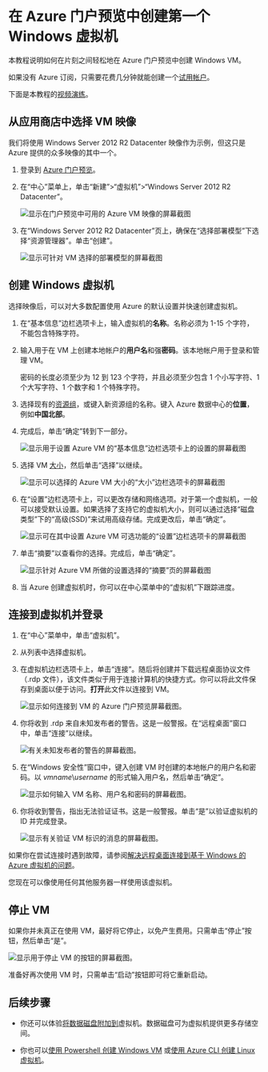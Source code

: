 <!-- Ibiza portal: tested -->

<properties
	pageTitle="创建第一个 Windows VM | Azure"
	description="了解如何使用 Azure 门户预览创建第一个 Windows 虚拟机。"
	keywords="Windows 虚拟机,创建虚拟机,虚拟计算机,设置虚拟机"
	services="virtual-machines-windows"
	documentationCenter=""
	authors="cynthn"
	manager="timlt"
	editor=""
	tags="azure-resource-manager"/>
<tags 
	ms.service="virtual-machines-windows"
	ms.date="05/05/2016"
	wacn.date="06/20/2016"/>

# 在 Azure 门户预览中创建第一个 Windows 虚拟机

本教程说明如何在片刻之间轻松地在 Azure 门户预览中创建 Windows VM。

如果没有 Azure 订阅，只需要花费几分钟就能创建一个[试用帐户](/pricing/1rmb-trial/)。

下面是本教程的[视频演练](https://channel9.msdn.com/Blogs/Azure-Documentation-Shorts/Create-A-Virtual-Machine-Running-Windows-In-The-Azure-Preview-Portal)。


## 从应用商店中选择 VM 映像

我们将使用 Windows Server 2012 R2 Datacenter 映像作为示例，但这只是 Azure 提供的众多映像的其中一个。

1. 登录到 [Azure 门户预览](https://portal.azure.cn)。

2. 在“中心”菜单上，单击“新建”>“虚拟机”>“Windows Server 2012 R2 Datacenter”。

	![显示在门户预览中可用的 Azure VM 映像的屏幕截图](./media/virtual-machines-windows-hero-tutorial/marketplace-new.png)


3. 在“Windows Server 2012 R2 Datacenter”页上，确保在“选择部署模型”下选择“资源管理器”。单击“创建”。

	![显示可针对 VM 选择的部署模型的屏幕截图](./media/virtual-machines-windows-hero-tutorial/deployment-model.png)

## 创建 Windows 虚拟机

选择映像后，可以对大多数配置使用 Azure 的默认设置并快速创建虚拟机。

1. 在“基本信息”边栏选项卡上，输入虚拟机的**名称**。名称必须为 1-15 个字符，不能包含特殊字符。

2. 输入用于在 VM 上创建本地帐户的**用户名**和强**密码**。该本地帐户用于登录和管理 VM。

	密码的长度必须至少为 12 到 123 个字符，并且必须至少包含 1 个小写字符、1 个大写字符、1 个数字和 1 个特殊字符。


3. 选择现有的[资源组](/documentation/articles/resource-group-overview#resource-groups)，或键入新资源组的名称。键入 Azure 数据中心的**位置**，例如**中国北部**。

4. 完成后，单击“确定”转到下一部分。

	![显示用于设置 Azure VM 的“基本信息”边栏选项卡上的设置的屏幕截图](./media/virtual-machines-windows-hero-tutorial/basics-blade.png)

	
5. 选择 VM [大小](/documentation/articles/virtual-machines-windows-sizes)，然后单击“选择”以继续。

	![显示可以选择的 Azure VM 大小的“大小”边栏选项卡的屏幕截图](./media/virtual-machines-windows-hero-tutorial/size-blade.png)

6. 在“设置”边栏选项卡上，可以更改存储和网络选项。对于第一个虚拟机，一般可以接受默认设置。如果选择了支持它的虚拟机大小，则可以通过选择“磁盘类型”下的“高级(SSD)”来试用高级存储。完成更改后，单击“确定”。

	![显示可在其中设置 Azure VM 可选功能的“设置”边栏选项卡的屏幕截图](./media/virtual-machines-windows-hero-tutorial/settings-blade.png)

7. 单击“摘要”以查看你的选择。完成后，单击“确定”。

	![显示针对 Azure VM 所做的设置选择的“摘要”页的屏幕截图](./media/virtual-machines-windows-hero-tutorial/summary-blade.png)

8. 当 Azure 创建虚拟机时，你可以在中心菜单中的“虚拟机”下跟踪进度。


## 连接到虚拟机并登录

1.	在“中心”菜单中，单击“虚拟机”。

2.	从列表中选择虚拟机。

3. 在虚拟机边栏选项卡上，单击“连接”。随后将创建并下载远程桌面协议文件（.rdp 文件），该文件类似于用于连接计算机的快捷方式。你可以将此文件保存到桌面以便于访问。**打开**此文件以连接到 VM。

	![显示如何连接到 VM 的 Azure 门户预览屏幕截图。](./media/virtual-machines-windows-hero-tutorial/connect.png)

4. 你将收到 .rdp 来自未知发布者的警告。这是一般警报。在“远程桌面”窗口中，单击“连接”以继续。

	![有关未知发布者的警告的屏幕截图。](./media/virtual-machines-windows-hero-tutorial/rdp-warn.png)

5. 在“Windows 安全性”窗口中，键入创建 VM 时创建的本地帐户的用户名和密码。以 *vmname*&#92;*username* 的形式输入用户名，然后单击“确定”。

	![显示如何输入 VM 名称、用户名和密码的屏幕截图。](./media/virtual-machines-windows-hero-tutorial/credentials.png)
 	
6.	你将收到警告，指出无法验证证书。这是一般警报。单击“是”以验证虚拟机的 ID 并完成登录。

	![显示有关验证 VM 标识的消息的屏幕截图。](./media/virtual-machines-windows-hero-tutorial/cert-warning.png)


如果你在尝试连接时遇到故障，请参阅[解决远程桌面连接到基于 Windows 的 Azure 虚拟机的问题](/documentation/articles/virtual-machines-windows-troubleshoot-rdp-connection)。

您现在可以像使用任何其他服务器一样使用该虚拟机。

## 停止 VM

如果你并未真正在使用 VM，最好将它停止，以免产生费用。只需单击“停止”按钮，然后单击“是”。

![显示用于停止 VM 的按钮的屏幕截图。](./media/virtual-machines-windows-hero-tutorial/stop-vm.png)
	
准备好再次使用 VM 时，只需单击“启动”按钮即可将它重新启动。


## 后续步骤

* 你还可以体验[将数据磁盘附加到](/documentation/articles/virtual-machines-windows-attach-disk-portal)虚拟机。数据磁盘可为虚拟机提供更多存储空间。

* 你也可以[使用 Powershell 创建 Windows VM](/documentation/articles/virtual-machines-windows-ps-create) 或[使用 Azure CLI 创建 Linux 虚拟机](/documentation/articles/virtual-machines-linux-quick-create-cli)。

<!---HONumber=Mooncake_0613_2016-->